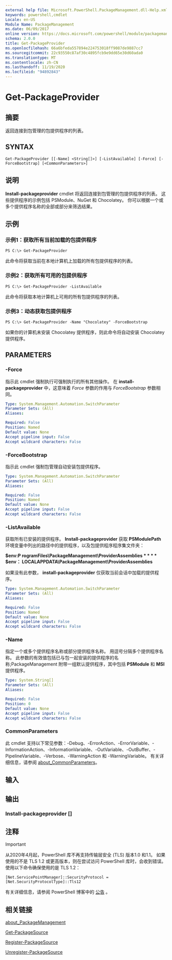 ```yaml
---
external help file: Microsoft.PowerShell.PackageManagement.dll-Help.xml
keywords: powershell,cmdlet
Locale: en-US
Module Name: PackageManagement
ms.date: 06/09/2017
online version: https://docs.microsoft.com/powershell/module/packagemanagement/get-packageprovider?view=powershell-5.1&WT.mc_id=ps-gethelp
schema: 2.0.0
title: Get-PackageProvider
ms.openlocfilehash: 66a6bfeda557894e224753018ff9087de9887cc7
ms.sourcegitcommit: 22c93550c87af30c4895fcb9e9dd65e30d60ada0
ms.translationtype: MT
ms.contentlocale: zh-CN
ms.lasthandoff: 11/19/2020
ms.locfileid: "94892843"
---
```

# Get-PackageProvider

## 摘要
返回连接到包管理的包提供程序的列表。

## SYNTAX

```
Get-PackageProvider [[-Name] <String[]>] [-ListAvailable] [-Force] [-ForceBootstrap] [<CommonParameters>]
```

## 说明
**Install-packageprovider** cmdlet 将返回连接到包管理的包提供程序的列表。
这些提供程序的示例包括 PSModule、NuGet 和 Chocolatey。
你可以根据一个或多个提供程序名称的全部或部分来筛选结果。

## 示例

### 示例1：获取所有当前加载的包提供程序

```
PS C:\> Get-PackageProvider
```

此命令将获取当前在本地计算机上加载的所有包提供程序的列表。

### 示例2：获取所有可用的包提供程序

```
PS C:\> Get-PackageProvider -ListAvailable
```

此命令将获取本地计算机上可用的所有包提供程序的列表。

### 示例3：动态获取包提供程序

```
PS C:\> Get-PackageProvider -Name "Chocolatey" -ForceBootstrap
```

如果你的计算机未安装 Chocolatey 提供程序，则此命令将自动安装 Chocolatey 提供程序。

## PARAMETERS

### -Force
指示此 cmdlet 强制执行可强制执行的所有其他操作。
在 **install-packageprovider** 中，这意味着 *Force* 参数的作用与 *ForceBootstrap* 参数相同。

```yaml
Type: System.Management.Automation.SwitchParameter
Parameter Sets: (All)
Aliases:

Required: False
Position: Named
Default value: None
Accept pipeline input: False
Accept wildcard characters: False
```

### -ForceBootstrap
指示此 cmdlet 强制包管理自动安装包提供程序。

```yaml
Type: System.Management.Automation.SwitchParameter
Parameter Sets: (All)
Aliases:

Required: False
Position: Named
Default value: None
Accept pipeline input: False
Accept wildcard characters: False
```

### -ListAvailable
获取所有已安装的提供程序。
**Install-packageprovider** 获取 **PSModulePath** 环境变量中列出的路径中的提供程序，以及包提供程序程序集文件夹：

**$env:P rogramFiles\PackageManagement\ProviderAssemblies * * * * $env： LOCALAPPDATA\PackageManagement\ProviderAssemblies**

如果没有此参数， **install-packageprovider** 仅获取当前会话中加载的提供程序。

```yaml
Type: System.Management.Automation.SwitchParameter
Parameter Sets: (All)
Aliases:

Required: False
Position: Named
Default value: None
Accept pipeline input: False
Accept wildcard characters: False
```

### -Name
指定一个或多个提供程序名称或部分提供程序名称。
用逗号分隔多个提供程序名称。
此参数的有效值包括已与包一起安装的提供程序的名称;PackageManagement 附带一组默认提供程序，其中包括 **PSModule** 和 **MSI** 提供程序。

```yaml
Type: System.String[]
Parameter Sets: (All)
Aliases:

Required: False
Position: 0
Default value: None
Accept pipeline input: False
Accept wildcard characters: False
```

### CommonParameters
此 cmdlet 支持以下常见参数：-Debug、-ErrorAction、-ErrorVariable、-InformationAction、-InformationVariable、-OutVariable、-OutBuffer、-PipelineVariable、-Verbose、-WarningAction 和 -WarningVariable。 有关详细信息，请参阅 [about_CommonParameters](https://go.microsoft.com/fwlink/?LinkID=113216)。

## 输入

## 输出

### Install-packageprovider []

## 注释

> [!IMPORTANT]
> 从2020年4月起，PowerShell 库不再支持传输层安全 (TLS) 版本1.0 和1.1。 如果使用的不是 TLS 1.2 或更高版本，则在尝试访问 PowerShell 库时，会收到错误。 使用以下命令确保使用的是 TLS 1.2：
>
> `[Net.ServicePointManager]::SecurityProtocol = [Net.SecurityProtocolType]::Tls12`
>
> 有关详细信息，请参阅 PowerShell 博客中的 [公告](https://devblogs.microsoft.com/powershell/powershell-gallery-tls-support/) 。

## 相关链接

[about_PackageManagement](../Microsoft.PowerShell.Core/About/about_PackageManagement.md)

[Get-PackageSource](Get-PackageSource.md)

[Register-PackageSource](Register-PackageSource.md)

[Unregister-PackageSource](Unregister-PackageSource.md)
